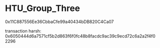 # HTU_Group_Three

0x11C887556Ee36CbbaCfe99a40434bDB820C4Ca07

transaction harsh: 0x6050444d6a7571cf5b2d863f6f0fc48b8facdc9ac39c9ecd72c6a2a2f4f02296
